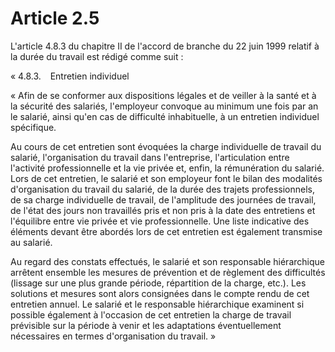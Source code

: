# Article 2.5

L'article 4.8.3 du chapitre II de l'accord de branche du 22 juin 1999 relatif à la durée du travail est rédigé comme suit :

« 4.8.3.   Entretien individuel

« Afin de se conformer aux dispositions légales et de veiller à la santé et à la sécurité des salariés, l'employeur convoque au minimum une fois par an le salarié, ainsi qu'en cas de difficulté inhabituelle, à un entretien individuel spécifique.

Au cours de cet entretien sont évoquées la charge individuelle de travail du salarié, l'organisation du travail dans l'entreprise, l'articulation entre l'activité professionnelle et la vie privée et, enfin, la rémunération du salarié. Lors de cet entretien, le salarié et son employeur font le bilan des modalités d'organisation du travail du salarié, de la durée des trajets professionnels, de sa charge individuelle de travail, de l'amplitude des journées de travail, de l'état des jours non travaillés pris et non pris à la date des entretiens et l'équilibre entre vie privée et vie professionnelle. Une liste indicative des éléments devant être abordés lors de cet entretien est également transmise au salarié.

Au regard des constats effectués, le salarié et son responsable hiérarchique arrêtent ensemble les mesures de prévention et de règlement des difficultés (lissage sur une plus grande période, répartition de la charge, etc.). Les solutions et mesures sont alors consignées dans le compte rendu de cet entretien annuel. Le salarié et le responsable hiérarchique examinent si possible également à l'occasion de cet entretien la charge de travail prévisible sur la période à venir et les adaptations éventuellement nécessaires en termes d'organisation du travail. »

